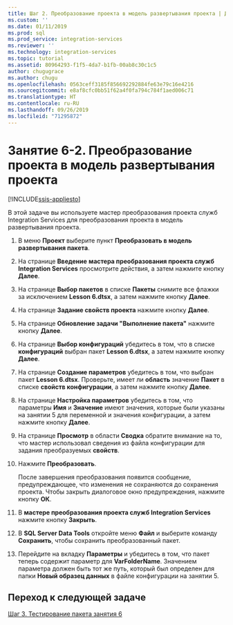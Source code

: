```yaml
---
title: Шаг 2. Преобразование проекта в модель развертывания проекта | Документация Майкрософт
ms.custom: ''
ms.date: 01/11/2019
ms.prod: sql
ms.prod_service: integration-services
ms.reviewer: ''
ms.technology: integration-services
ms.topic: tutorial
ms.assetid: 80964293-f1f5-4da7-b1fb-00ab8c30c1c5
author: chugugrace
ms.author: chugu
ms.openlocfilehash: 0563ceff3185f856692292884fe63e79c16e4216
ms.sourcegitcommit: e8af8cfc0bb51f62a4f0fa794c784f1aed006c71
ms.translationtype: HT
ms.contentlocale: ru-RU
ms.lasthandoff: 09/26/2019
ms.locfileid: "71295872"
---
```

# <a name="lesson-6-2-convert-the-project-to-the-project-deployment-model"></a>Занятие 6-2. Преобразование проекта в модель развертывания проекта

[!INCLUDE[ssis-appliesto](../includes/ssis-appliesto-ssvrpluslinux-asdb-asdw-xxx.md)]



В этой задаче вы используете мастер преобразования проекта служб Integration Services для преобразования проекта в модель развертывания проекта.  
  
1.  В меню **Проект** выберите пункт **Преобразовать в модель развертывания пакета**.  
  
2.  На странице **Введение** **мастера преобразования проекта служб Integration Services** просмотрите действия, а затем нажмите кнопку **Далее**.  
  
3.  На странице **Выбор пакетов** в списке **Пакеты** снимите все флажки за исключением **Lesson 6.dtsx**, а затем нажмите кнопку **Далее**.  
  
4.  На странице **Задание свойств проекта** нажмите кнопку **Далее**.  
  
5.  На странице **Обновление задачи "Выполнение пакета"** нажмите кнопку **Далее**.  
  
6.  На странице **Выбор конфигураций** убедитесь в том, что в списке **конфигураций** выбран пакет **Lesson 6.dtsx**, а затем нажмите кнопку **Далее**.  
  
7.  На странице **Создание параметров** убедитесь в том, что выбран пакет **Lesson 6.dtsx**.  Проверьте, имеет ли **область** значение **Пакет** в списке **свойств конфигурации**, а затем нажмите кнопку **Далее**.  
  
8.  На странице **Настройка параметров** убедитесь в том, что параметры **Имя** и **Значение** имеют значения, которые были указаны на занятии 5 для переменной и значения конфигурации, а затем нажмите кнопку **Далее**.  
  
9. На странице **Просмотр** в области **Сводка** обратите внимание на то, что мастер использовал сведения из файла конфигурации для задания преобразуемых **свойств**.  
  
10. Нажмите **Преобразовать**.  
  
    После завершения преобразования появится сообщение, предупреждающее, что изменения не сохраняются до сохранения проекта. Чтобы закрыть диалоговое окно предупреждения, нажмите кнопку **ОК**.  
  
11. В **мастере преобразования проекта служб Integration Services** нажмите кнопку **Закрыть**.  
  
12. В **SQL Server Data Tools** откройте меню **Файл** и выберите команду **Сохранить**, чтобы сохранить преобразованный пакет.  
  
13. Перейдите на вкладку **Параметры** и убедитесь в том, что пакет теперь содержит параметр для **VarFolderName**. Значением параметра должен быть тот же путь, который был определен для папки **Новый образец данных** в файле конфигурации на занятии 5.  
  
## <a name="go-to-next-task"></a>Переход к следующей задаче
[Шаг 3. Тестирование пакета занятия 6](../integration-services/lesson-6-3-testing-the-lesson-6-package.md)  
  
  
  
